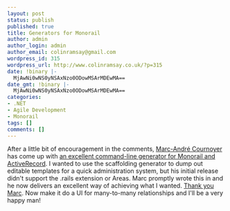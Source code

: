 ```yaml
---
layout: post
status: publish
published: true
title: Generators for Monorail
author: admin
author_login: admin
author_email: colinramsay@gmail.com
wordpress_id: 315
wordpress_url: http://www.colinramsay.co.uk/?p=315
date: !binary |-
  MjAwNi0wNS0yNSAxNzo0ODowMSArMDEwMA==
date_gmt: !binary |-
  MjAwNi0wNS0yNSAxNzo0ODowMSArMDEwMA==
categories:
- .NET
- Agile Development
- Monorail
tags: []
comments: []
---
```

<p>After a little bit of encouragement in the comments, <a href="http://macournoyer.blogspot.com/">Marc-Andr&eacute; Cournoyer</a> has come up with <a href="http://macournoyer.blogspot.com/2006/05/code-generation-and-scaffolding.html">an excellent command-line generator for Monorail and ActiveRecord</a>. I wanted to use the scaffolding generator to dump out editable templates for a quick administration system, but his initial release didn't support the .rails extension or Areas. Marc promptly wrote this in and he now delivers an excellent way of achieving what I wanted. <a href="http://macournoyer.blogspot.com/2006/05/code-generation-and-scaffolding.html">Thank you Marc</a>. Now make it do a UI for many-to-many relationships and I'll be a very happy man!</p>
